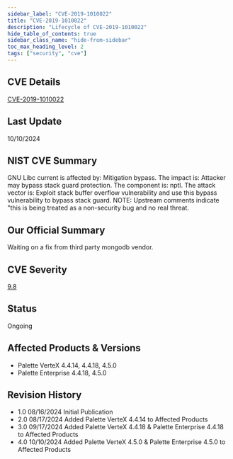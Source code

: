 ```yaml
---
sidebar_label: "CVE-2019-1010022"
title: "CVE-2019-1010022"
description: "Lifecycle of CVE-2019-1010022"
hide_table_of_contents: true
sidebar_class_name: "hide-from-sidebar"
toc_max_heading_level: 2
tags: ["security", "cve"]
---
```


## CVE Details

[CVE-2019-1010022](https://nvd.nist.gov/vuln/detail/CVE-2019-1010022)

## Last Update

10/10/2024

## NIST CVE Summary

GNU Libc current is affected by: Mitigation bypass. The impact is: Attacker may bypass stack guard protection. The
component is: nptl. The attack vector is: Exploit stack buffer overflow vulnerability and use this bypass vulnerability
to bypass stack guard. NOTE: Upstream comments indicate "this is being treated as a non-security bug and no real threat.

## Our Official Summary

Waiting on a fix from third party mongodb vendor.

## CVE Severity

[9.8](https://nvd.nist.gov/vuln/detail/CVE-2019-1010022)

## Status

Ongoing

## Affected Products & Versions

- Palette VerteX 4.4.14, 4.4.18, 4.5.0
- Palette Enterprise 4.4.18, 4.5.0

## Revision History

- 1.0 08/16/2024 Initial Publication
- 2.0 08/17/2024 Added Palette VerteX 4.4.14 to Affected Products
- 3.0 09/17/2024 Added Palette VerteX 4.4.18 & Palette Enterprise 4.4.18 to Affected Products
- 4.0 10/10/2024 Added Palette VerteX 4.5.0 & Palette Enterprise 4.5.0 to Affected Products
